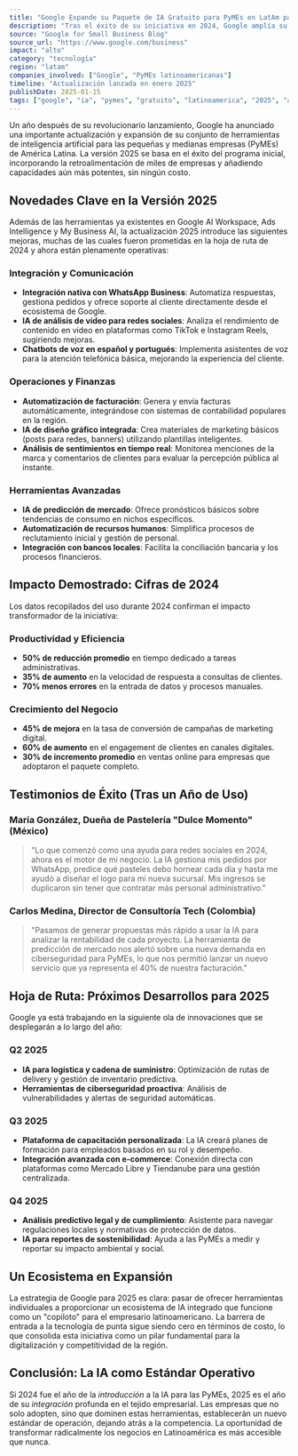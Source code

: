 ```yaml
---
title: "Google Expande su Paquete de IA Gratuito para PyMEs en LatAm para 2025"
description: "Tras el éxito de su iniciativa en 2024, Google amplía su oferta de herramientas de inteligencia artificial gratuitas para PyMEs en América Latina, con nuevas funciones y capacidades mejoradas."
source: "Google for Small Business Blog"
source_url: "https://www.google.com/business"
impact: "alto"
category: "tecnología"
region: "latam"
companies_involved: ["Google", "PyMEs latinoamericanas"]
timeline: "Actualización lanzada en enero 2025"
publishDate: 2025-01-15
tags: ["google", "ia", "pymes", "gratuito", "latinoamerica", "2025", "actualizacion"]
---
```


Un año después de su revolucionario lanzamiento, Google ha anunciado una importante actualización y expansión de su conjunto de herramientas de inteligencia artificial para las pequeñas y medianas empresas (PyMEs) de América Latina. La versión 2025 se basa en el éxito del programa inicial, incorporando la retroalimentación de miles de empresas y añadiendo capacidades aún más potentes, sin ningún costo.

## Novedades Clave en la Versión 2025

Además de las herramientas ya existentes en Google AI Workspace, Ads Intelligence y My Business AI, la actualización 2025 introduce las siguientes mejoras, muchas de las cuales fueron prometidas en la hoja de ruta de 2024 y ahora están plenamente operativas:

### Integración y Comunicación
- **Integración nativa con WhatsApp Business**: Automatiza respuestas, gestiona pedidos y ofrece soporte al cliente directamente desde el ecosistema de Google.
- **IA de análisis de video para redes sociales**: Analiza el rendimiento de contenido en video en plataformas como TikTok e Instagram Reels, sugiriendo mejoras.
- **Chatbots de voz en español y portugués**: Implementa asistentes de voz para la atención telefónica básica, mejorando la experiencia del cliente.

### Operaciones y Finanzas
- **Automatización de facturación**: Genera y envía facturas automáticamente, integrándose con sistemas de contabilidad populares en la región.
- **IA de diseño gráfico integrada**: Crea materiales de marketing básicos (posts para redes, banners) utilizando plantillas inteligentes.
- **Análisis de sentimientos en tiempo real**: Monitorea menciones de la marca y comentarios de clientes para evaluar la percepción pública al instante.

### Herramientas Avanzadas
- **IA de predicción de mercado**: Ofrece pronósticos básicos sobre tendencias de consumo en nichos específicos.
- **Automatización de recursos humanos**: Simplifica procesos de reclutamiento inicial y gestión de personal.
- **Integración con bancos locales**: Facilita la conciliación bancaria y los procesos financieros.

## Impacto Demostrado: Cifras de 2024

Los datos recopilados del uso durante 2024 confirman el impacto transformador de la iniciativa:

### Productividad y Eficiencia
- **50% de reducción promedio** en tiempo dedicado a tareas administrativas.
- **35% de aumento** en la velocidad de respuesta a consultas de clientes.
- **70% menos errores** en la entrada de datos y procesos manuales.

### Crecimiento del Negocio
- **45% de mejora** en la tasa de conversión de campañas de marketing digital.
- **60% de aumento** en el engagement de clientes en canales digitales.
- **30% de incremento promedio** en ventas online para empresas que adoptaron el paquete completo.

## Testimonios de Éxito (Tras un Año de Uso)

### María González, Dueña de Pastelería "Dulce Momento" (México)
> "Lo que comenzó como una ayuda para redes sociales en 2024, ahora es el motor de mi negocio. La IA gestiona mis pedidos por WhatsApp, predice qué pasteles debo hornear cada día y hasta me ayudó a diseñar el logo para mi nueva sucursal. Mis ingresos se duplicaron sin tener que contratar más personal administrativo."

### Carlos Medina, Director de Consultoría Tech (Colombia)
> "Pasamos de generar propuestas más rápido a usar la IA para analizar la rentabilidad de cada proyecto. La herramienta de predicción de mercado nos alertó sobre una nueva demanda en ciberseguridad para PyMEs, lo que nos permitió lanzar un nuevo servicio que ya representa el 40% de nuestra facturación."

## Hoja de Ruta: Próximos Desarrollos para 2025

Google ya está trabajando en la siguiente ola de innovaciones que se desplegarán a lo largo del año:

### Q2 2025
- **IA para logística y cadena de suministro**: Optimización de rutas de delivery y gestión de inventario predictiva.
- **Herramientas de ciberseguridad proactiva**: Análisis de vulnerabilidades y alertas de seguridad automáticas.

### Q3 2025
- **Plataforma de capacitación personalizada**: La IA creará planes de formación para empleados basados en su rol y desempeño.
- **Integración avanzada con e-commerce**: Conexión directa con plataformas como Mercado Libre y Tiendanube para una gestión centralizada.

### Q4 2025
- **Análisis predictivo legal y de cumplimiento**: Asistente para navegar regulaciones locales y normativas de protección de datos.
- **IA para reportes de sostenibilidad**: Ayuda a las PyMEs a medir y reportar su impacto ambiental y social.

## Un Ecosistema en Expansión

La estrategia de Google para 2025 es clara: pasar de ofrecer herramientas individuales a proporcionar un ecosistema de IA integrado que funcione como un "copiloto" para el empresario latinoamericano. La barrera de entrada a la tecnología de punta sigue siendo cero en términos de costo, lo que consolida esta iniciativa como un pilar fundamental para la digitalización y competitividad de la región.

## Conclusión: La IA como Estándar Operativo

Si 2024 fue el año de la *introducción* a la IA para las PyMEs, 2025 es el año de su *integración* profunda en el tejido empresarial. Las empresas que no solo adopten, sino que dominen estas herramientas, establecerán un nuevo estándar de operación, dejando atrás a la competencia. La oportunidad de transformar radicalmente los negocios en Latinoamérica es más accesible que nunca.

